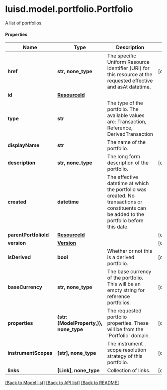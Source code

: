 # luisd.model.portfolio.Portfolio

A list of portfolios.

#### Properties
Name | Type | Description | Notes
------------ | ------------- | ------------- | -------------
**href** | **str, none_type** | The specific Uniform Resource Identifier (URI) for this resource at the requested effective and asAt datetime. | [optional] 
**id** | [**ResourceId**](ResourceId.md) |  | 
**type** | **str** | The type of the portfolio. The available values are: Transaction, Reference, DerivedTransaction | 
**displayName** | **str** | The name of the portfolio. | 
**description** | **str, none_type** | The long form description of the portfolio. | [optional] 
**created** | **datetime** | The effective datetime at which the portfolio was created. No transactions or constituents can be added to the portfolio before this date. | 
**parentPortfolioId** | [**ResourceId**](ResourceId.md) |  | [optional] 
**version** | [**Version**](Version.md) |  | [optional] 
**isDerived** | **bool** | Whether or not this is a derived portfolio. | [optional] 
**baseCurrency** | **str, none_type** | The base currency of the portfolio. This will be an empty string for reference portfolios. | [optional] 
**properties** | **{str: (ModelProperty,)}, none_type** | The requested portfolio properties. These will be from the &#x27;Portfolio&#x27; domain. | [optional] 
**instrumentScopes** | **[str], none_type** | The instrument scope resolution strategy of this portfolio. | [optional] 
**links** | **[Link], none_type** | Collection of links. | [optional] 

[[Back to Model list]](../../README.md#documentation-for-models) [[Back to API list]](../../README.md#documentation-for-api-endpoints) [[Back to README]](../../README.md)

